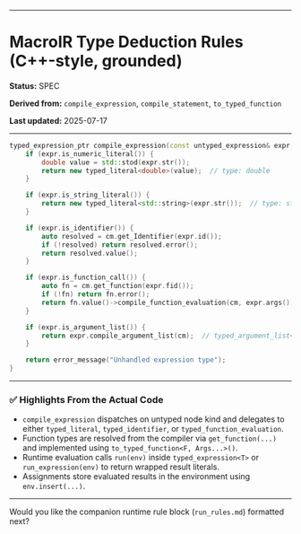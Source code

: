
---

# MacroIR Type Deduction Rules (C++-style, grounded)

**Status:** SPEC

**Derived from:** `compile_expression`, `compile_statement`, `to_typed_function`

**Last updated:** 2025-07-17

---

```cpp
typed_expression_ptr compile_expression(const untyped_expression& expr, Environment<Lexer,Compiler>& cm) {
    if (expr.is_numeric_literal()) {
        double value = std::stod(expr.str());
        return new typed_literal<double>(value);  // type: double
    }

    if (expr.is_string_literal()) {
        return new typed_literal<std::string>(expr.str());  // type: string
    }

    if (expr.is_identifier()) {
        auto resolved = cm.get_Identifier(expr.id());
        if (!resolved) return resolved.error();
        return resolved.value();
    }

    if (expr.is_function_call()) {
        auto fn = cm.get_function(expr.fid());
        if (!fn) return fn.error();
        return fn.value()->compile_function_evaluation(cm, expr.args());
    }

    if (expr.is_argument_list()) {
        return expr.compile_argument_list(cm);  // typed_argument_list<...>
    }

    return error_message("Unhandled expression type");
}
```

---

### ✅ Highlights From the Actual Code

* `compile_expression` dispatches on untyped node kind and delegates to either `typed_literal`, `typed_identifier`, or `typed_function_evaluation`.
* Function types are resolved from the compiler via `get_function(...)` and implemented using `to_typed_function<F, Args...>()`.
* Runtime evaluation calls `run(env)` inside `typed_expression<T>` or `run_expression(env)` to return wrapped result literals.
* Assignments store evaluated results in the environment using `env.insert(...)`.

---

Would you like the companion runtime rule block (`run_rules.md`) formatted next?
